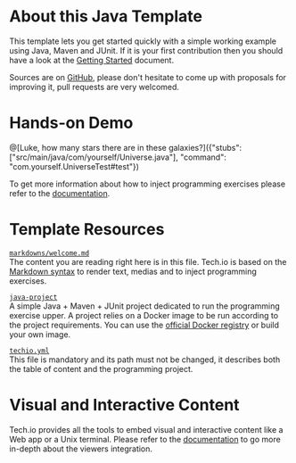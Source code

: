 # About this Java Template

This template lets you get started quickly with a simple working example using Java, Maven and JUnit. If it is your first contribution then you should have a look at the [Getting Started]() document.


Sources are on [GitHub](https://github.com/fdsCG/techio-java-template), please don't hesitate to come up with proposals for improving it, pull requests are very welcomed.

# Hands-on Demo

@[Luke, how many stars there are in these galaxies?]({"stubs": ["src/main/java/com/yourself/Universe.java"], "command": "com.yourself.UniverseTest#test"})

To get more information about how to inject programming exercises please refer to the [documentation]().  

# Template Resources

[`markdowns/welcome.md`](https://github.com/fdsCG/techio-java-template/blob/master/markdowns/welcome.md)  
The content you are reading right here is in this file. Tech.io is based on the [Markdown syntax](https://github.com/adam-p/markdown-here/wiki/Markdown-Cheatsheet) to render text, medias and to inject programming exercises.


[`java-project`](https://github.com/fdsCG/techio-java-template/tree/master/java-project)  
A simple Java + Maven + JUnit project dedicated to run the programming exercise upper. A project relies on a Docker image to be run according to the project requirements. You can use the [official Docker registry]() or build your own image.


[`techio.yml`](https://github.com/fdsCG/techio-java-template/blob/master/techio.yml)  
This file is mandatory and its path must not be changed, it describes both the table of content and the programming project.

# Visual and Interactive Content

Tech.io provides all the tools to embed visual and interactive content like a Web app or a Unix terminal. Please refer to the [documentation]() to go more in-depth about the viewers integration.